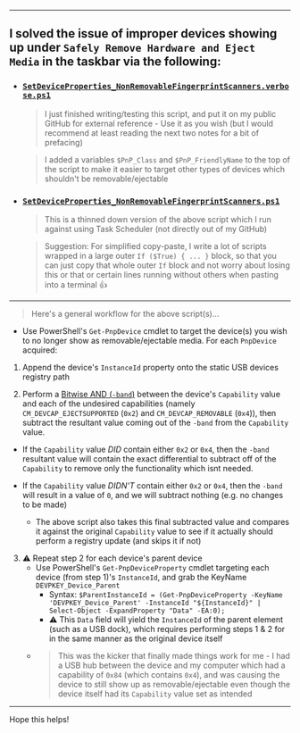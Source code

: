 <!-- ------------------------------------------------------------ -->
<!-- https://superuser.com/a/1801861/699988 -->
<!-- ------------------------------------------------------------ -->

***

## I solved the issue of improper devices showing up under `Safely Remove Hardware and Eject Media` in the taskbar via the following:

- ### [`SetDeviceProperties_NonRemovableFingerprintScanners.verbose.ps1`](https://github.com/mcavallo-git/Coding/blob/main/powershell/DeviceManagement/SetDeviceProperties_NonRemovableFingerprintScanners.verbose.ps1#L8-L89)

  > I just finished writing/testing this script, and put it on my public GitHub for external reference - Use it as you wish (but I would recommend at least reading the next two notes for a bit of prefacing)

  > I added a variables `$PnP_Class` and `$PnP_FriendlyName` to the top of the script to make it easier to target other types of devices which shouldn't be removable/ejectable

- ### [`SetDeviceProperties_NonRemovableFingerprintScanners.ps1`](https://github.com/mcavallo-git/Coding/blob/main/powershell/DeviceManagement/SetDeviceProperties_NonRemovableFingerprintScanners.ps1#L4-L31)

  > This is a thinned down version of the above script which I run against using Task Scheduler (not directly out of my GitHub)

  > Suggestion: For simplified copy-paste, I write a lot of scripts wrapped in a large outer `If ($True) { ... }` block, so that you can just copy that whole outer `If` block and not worry about losing this or that or certain lines running without others when pasting into a terminal 👍

***

> Here's a general workflow for the above script(s)...

- Use PowerShell's `Get-PnpDevice` cmdlet to target the device(s) you wish to no longer show as removable/ejectable media. For each `PnpDevice` acquired:

1. Append the device's `InstanceId` property onto the static USB devices registry path

2. Perform a [Bitwise AND (`-band`)](https://learn.microsoft.com/en-us/powershell/module/microsoft.powershell.core/about/about_arithmetic_operators?view=powershell-7.3#bitwise-operators) between the device's `Capability` value and each of the undesired capabilities (namely `CM_DEVCAP_EJECTSUPPORTED` (`0x2`) and `CM_DEVCAP_REMOVABLE` (`0x4`)), then subtract the resultant value coming out of the `-band` from the `Capability` value.

  - If the `Capability` value *DID* contain either `0x2` or `0x4`, then the `-band` resultant value will contain the exact differential to subtract off of the `Capability` to remove only the functionality which isnt needed.

  - If the `Capability` value *DIDN'T* contain either `0x2` or `0x4`, then the `-band` will result in a value of `0`, and we will subtract nothing (e.g. no changes to be made)

    - The above script also takes this final subtracted value and compares it against the original `Capability` value to see if it actually should perform a registry update (and skips it if not)

3. ⚠️ Repeat step 2 for each device's parent device
    - Use PowerShell's `Get-PnpDeviceProperty` cmdlet targeting each device (from step 1)'s `InstanceId`, and grab the KeyName `DEVPKEY_Device_Parent`
      - Syntax: `$ParentInstanceId = (Get-PnpDeviceProperty -KeyName 'DEVPKEY_Device_Parent' -InstanceId "${InstanceId}" | Select-Object -ExpandProperty "Data" -EA:0);`
      - ⚠️ This `Data` field will yield the `InstanceId` of the parent element (such as a USB dock), which requires performing steps 1 & 2 for in the same manner as the original device itself
    - > This was the kicker that finally made things work for me - I had a USB hub between the device and my computer which had a capability of `0x84` (which contains `0x4`), and was causing the device to still show up as removable/ejectable even though the device itself had its `Capability` value set as intended  

***

Hope this helps!


